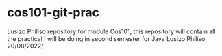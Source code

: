 # cos101-git-prac
Lusizo Philiso repository for module Cos101, this repository will contain all the practical I will be doing in second semester for Java
Lusizo Philiso, 20/08/2022/
